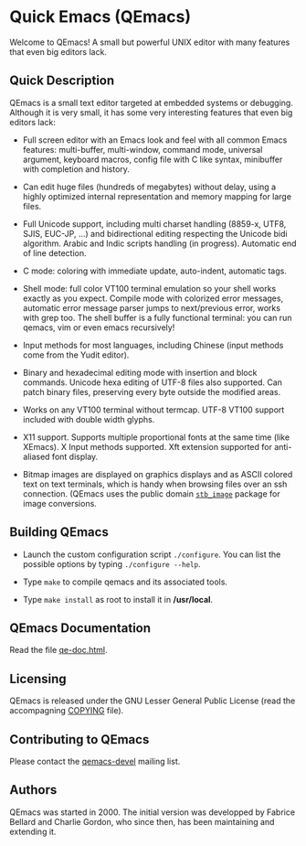 # Quick Emacs (QEmacs)

Welcome to QEmacs! A small but powerful UNIX editor with many features
that even big editors lack.

## Quick Description

QEmacs is a small text editor targeted at embedded systems or debugging.
Although it is very small, it has some very interesting features that
even big editors lack:

- Full screen editor with an Emacs look and feel with all common Emacs
features: multi-buffer, multi-window, command mode, universal argument,
keyboard macros, config file with C like syntax, minibuffer with
completion and history.

- Can edit huge files (hundreds of megabytes) without delay, using a
highly optimized internal representation and memory mapping for large files.

- Full Unicode support, including multi charset handling
  (8859-x, UTF8, SJIS, EUC-JP, ...) and bidirectional editing respecting
  the Unicode bidi algorithm. Arabic and Indic scripts handling (in
  progress). Automatic end of line detection.

- C mode: coloring with immediate update, auto-indent, automatic tags.

- Shell mode: full color VT100 terminal emulation so your shell works exactly
as you expect. Compile mode with colorized error messages, automatic
error message parser jumps to next/previous error, works with grep too.
The shell buffer is a fully functional terminal: you can run qemacs,
vim or even emacs recursively!

- Input methods for most languages, including Chinese (input methods
come from the Yudit editor).

- Binary and hexadecimal editing mode with insertion and block commands.
Unicode hexa editing of UTF-8 files also supported. Can patch binary files,
preserving every byte outside the modified areas.

- Works on any VT100 terminal without termcap. UTF-8 VT100 support
included with double width glyphs.

- X11 support. Supports multiple proportional fonts at the same time
(like XEmacs). X Input methods supported. Xft extension supported for
anti-aliased font display.

- Bitmap images are displayed on graphics displays and as ASCII colored text
on text terminals, which is handy when browsing files over an ssh connection.
(QEmacs uses the public domain [`stb_image`](https://github.com/nothings/stb/blob/master/stb_image.h) package for image conversions.

## Building QEmacs

* Launch the custom configuration script `./configure`. You can list the
 possible options by typing `./configure --help`.

* Type `make` to compile qemacs and its associated tools.

* Type `make install` as root to install it in **/usr/local**.

## QEmacs Documentation

Read the file [qe-doc.html](qe-doc.html).

## Licensing

QEmacs is released under the GNU Lesser General Public License
(read the accompagning [COPYING](COPYING) file).

## Contributing to QEmacs

Please contact the [qemacs-devel](https://lists.nongnu.org/mailman/listinfo/qemacs-devel) mailing list.

## Authors

QEmacs was started in 2000. The initial version was developped by
Fabrice Bellard and Charlie Gordon, who since then, has been maintaining
and extending it.
